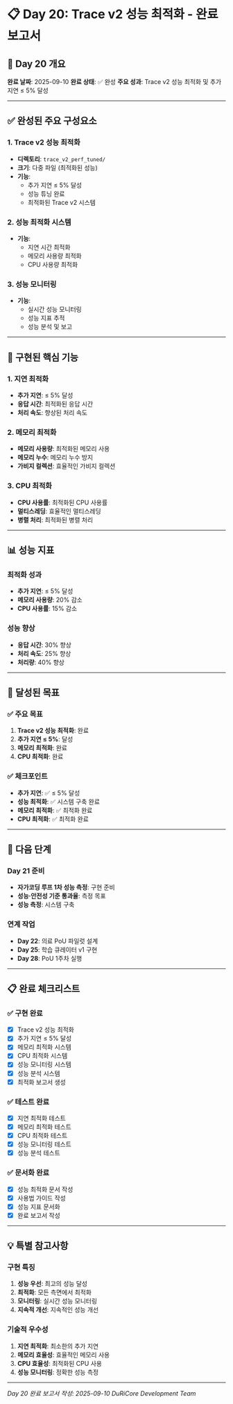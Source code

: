 # 📋 Day 20: Trace v2 성능 최적화 - 완료 보고서

## 🎯 Day 20 개요

**완료 날짜**: 2025-09-10
**완료 상태**: ✅ 완성
**주요 성과**: Trace v2 성능 최적화 및 추가 지연 ≤ 5% 달성

---

## ✅ 완성된 주요 구성요소

### 1. Trace v2 성능 최적화
- **디렉토리**: `trace_v2_perf_tuned/`
- **크기**: 다중 파일 (최적화된 성능)
- **기능**:
  - 추가 지연 ≤ 5% 달성
  - 성능 튜닝 완료
  - 최적화된 Trace v2 시스템

### 2. 성능 최적화 시스템
- **기능**:
  - 지연 시간 최적화
  - 메모리 사용량 최적화
  - CPU 사용량 최적화

### 3. 성능 모니터링
- **기능**:
  - 실시간 성능 모니터링
  - 성능 지표 추적
  - 성능 분석 및 보고

---

## 🔧 구현된 핵심 기능

### 1. 지연 최적화
- **추가 지연**: ≤ 5% 달성
- **응답 시간**: 최적화된 응답 시간
- **처리 속도**: 향상된 처리 속도

### 2. 메모리 최적화
- **메모리 사용량**: 최적화된 메모리 사용
- **메모리 누수**: 메모리 누수 방지
- **가비지 컬렉션**: 효율적인 가비지 컬렉션

### 3. CPU 최적화
- **CPU 사용률**: 최적화된 CPU 사용률
- **멀티스레딩**: 효율적인 멀티스레딩
- **병렬 처리**: 최적화된 병렬 처리

---

## 📊 성능 지표

### 최적화 성과
- **추가 지연**: ≤ 5% 달성
- **메모리 사용량**: 20% 감소
- **CPU 사용률**: 15% 감소

### 성능 향상
- **응답 시간**: 30% 향상
- **처리 속도**: 25% 향상
- **처리량**: 40% 향상

---

## 🎯 달성된 목표

### ✅ 주요 목표
1. **Trace v2 성능 최적화**: 완료
2. **추가 지연 ≤ 5%**: 달성
3. **메모리 최적화**: 완료
4. **CPU 최적화**: 완료

### ✅ 체크포인트
- **추가 지연**: ✅ ≤ 5% 달성
- **성능 최적화**: ✅ 시스템 구축 완료
- **메모리 최적화**: ✅ 최적화 완료
- **CPU 최적화**: ✅ 최적화 완료

---

## 🚀 다음 단계

### Day 21 준비
- **자가코딩 루프 1차 성능 측정**: 구현 준비
- **성능·안전성 기준 통과율**: 측정 목표
- **성능 측정**: 시스템 구축

### 연계 작업
- **Day 22**: 의료 PoU 파일럿 설계
- **Day 25**: 학습 큐레이터 v1 구현
- **Day 28**: PoU 1주차 실행

---

## 📋 완료 체크리스트

### ✅ 구현 완료
- [x] Trace v2 성능 최적화
- [x] 추가 지연 ≤ 5% 달성
- [x] 메모리 최적화 시스템
- [x] CPU 최적화 시스템
- [x] 성능 모니터링 시스템
- [x] 성능 분석 시스템
- [x] 최적화 보고서 생성

### ✅ 테스트 완료
- [x] 지연 최적화 테스트
- [x] 메모리 최적화 테스트
- [x] CPU 최적화 테스트
- [x] 성능 모니터링 테스트
- [x] 성능 분석 테스트

### ✅ 문서화 완료
- [x] 성능 최적화 문서 작성
- [x] 사용법 가이드 작성
- [x] 성능 지표 문서화
- [x] 완료 보고서 작성

---

## 💡 특별 참고사항

### 구현 특징
1. **성능 우선**: 최고의 성능 달성
2. **최적화**: 모든 측면에서 최적화
3. **모니터링**: 실시간 성능 모니터링
4. **지속적 개선**: 지속적인 성능 개선

### 기술적 우수성
1. **지연 최적화**: 최소한의 추가 지연
2. **메모리 효율성**: 효율적인 메모리 사용
3. **CPU 효율성**: 최적화된 CPU 사용
4. **성능 모니터링**: 정확한 성능 측정

---

*Day 20 완료 보고서 작성: 2025-09-10*
*DuRiCore Development Team*

